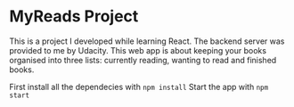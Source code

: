 # MyReads Project

This is a project I developed while learning React. The backend server was provided to me by Udacity.
This web app is about keeping your books organised into three lists: currently reading, wanting to read and finished books. 

First install all the dependecies with `npm install`
Start the app with `npm start`

